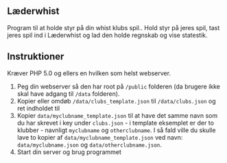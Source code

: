 ## Læderwhist ##

Program til at holde styr på din whist klubs spil.. Hold styr på jeres spil, tast jeres spil ind i Læderwhist og lad den holde regnskab og vise statestik.

## Instruktioner ##

Kræver PHP 5.0 og ellers en hvilken som helst webserver.

1. Peg din webserver så den har root på `/public` folderen (da brugere ikke skal have adgang til `/data` folderen).
2. Kopier eller omdøb `/data/clubs_template.json` til `/data/clubs.json` og ret indholdet til
3. Kopier `data/myclubname_template.json` til at have det samme navn som du har skrevet i key under `clubs.json` - i template eksemplet er der to klubber - navnligt `myclubname` og `otherclubname`. I så fald ville du skulle lave to kopier af `data/myclubname_template.json` ved navn: `data/myclubname.json` og `data/otherclubname.json`.
4. Start din server og brug programmet

